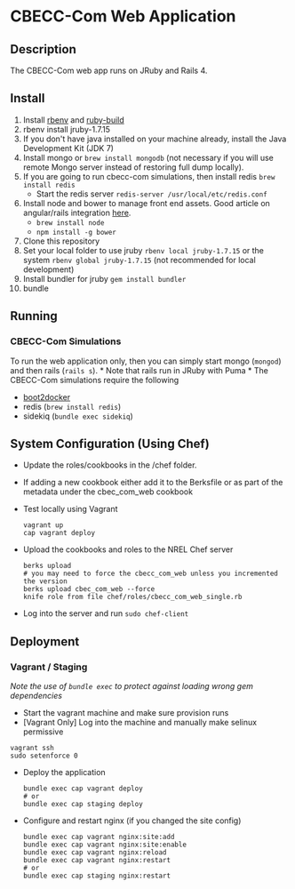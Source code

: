# CBECC-Com Web Application

## Description

The CBECC-Com web app runs on JRuby and Rails 4.

## Install

1. Install [rbenv](https://github.com/sstephenson/rbenv) and [ruby-build](https://github.com/sstephenson/ruby-build)
1. rbenv install jruby-1.7.15
1. If you don't have java installed on your machine already, install the Java Development Kit (JDK 7)
1. Install mongo or `brew install mongodb` (not necessary if you will use remote Mongo server instead of restoring full dump locally).
1. If you are going to run cbecc-com simulations, then install redis `brew install redis`
    * Start the redis server `redis-server /usr/local/etc/redis.conf`
1. Install node and bower to manage front end assets. Good article on angular/rails integration [here](http://angular-rails.com/bootstrap.html#an-empty-rails-app).
    * `brew install node`
    * `npm install -g bower`
1. Clone this repository
1. Set your local folder to use jruby `rbenv local jruby-1.7.15` or the system `rbenv global jruby-1.7.15` (not recommended for local development)
1. Install bundler for jruby `gem install bundler`
1. bundle

## Running

### CBECC-Com Simulations

To run the web application only, then you can simply start mongo (`mongod`) and then rails (`rails s`). * Note that rails run in JRuby with Puma *
The CBECC-Com simulations require the following

* [boot2docker](https://github.com/boot2docker/boot2docker)
* redis (`brew install redis`)
* sidekiq (`bundle exec sidekiq`)

## System Configuration (Using Chef)

* Update the roles/cookbooks in the /chef folder.
* If adding a new cookbook either add it to the Berksfile or as part of the metadata under the cbec_com_web cookbook
* Test locally using Vagrant

  ```
  vagrant up
  cap vagrant deploy
  ```
* Upload the cookbooks and roles to the NREL Chef server

  ```
  berks upload
  # you may need to force the cbecc_com_web unless you incremented the version
  berks upload cbec_com_web --force
  knife role from file chef/roles/cbecc_com_web_single.rb
  ```

* Log into the server and run `sudo chef-client`

## Deployment

### Vagrant / Staging
*Note the use of `bundle exec` to protect against loading wrong gem dependencies*

* Start the vagrant machine and make sure provision runs
* [Vagrant Only] Log into the machine and manually make selinux permissive

```
vagrant ssh
sudo setenforce 0
```

* Deploy the application

  ```
  bundle exec cap vagrant deploy
  # or
  bundle exec cap staging deploy
  ```

* Configure and restart nginx (if you changed the site config)

  ```
  bundle exec cap vagrant nginx:site:add
  bundle exec cap vagrant nginx:site:enable
  bundle exec cap vagrant nginx:reload
  bundle exec cap vagrant nginx:restart
  # or
  bundle exec cap staging nginx:restart
  ```
  
